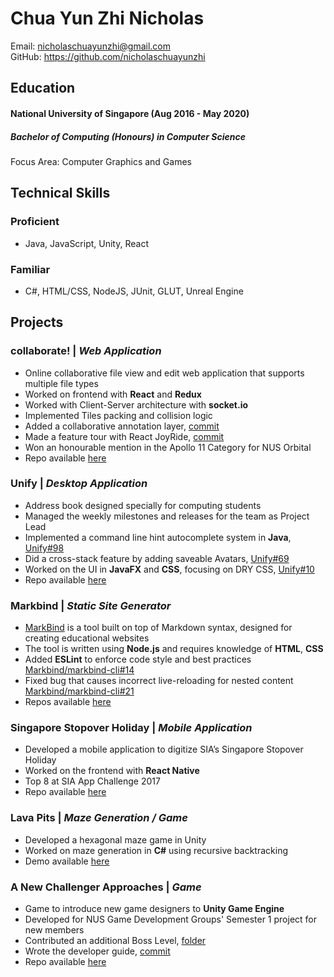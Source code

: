 # Chua Yun Zhi Nicholas

Email: nicholaschuayunzhi@gmail.com  
GitHub: <https://github.com/nicholaschuayunzhi>

## Education

#### National University of Singapore (Aug 2016 - May 2020)
##### Bachelor of Computing (Honours) in Computer Science
Focus Area: Computer Graphics and Games

## Technical Skills

### Proficient
* Java, JavaScript, Unity, React

### Familiar
* C#, HTML/CSS, NodeJS, JUnit, GLUT, Unreal Engine

## Projects

### collaborate! |  *Web Application*
* Online collaborative file view and edit web application that supports multiple file types
* Worked on frontend with **React** and **Redux**
* Worked with Client-Server architecture with **socket.io**
* Implemented Tiles packing and collision logic
* Added a collaborative annotation layer, [commit](https://github.com/goweiwen/collaborate/commit/ddd1d64d4a3618a7130af8912f0f343ab37fae1d)
* Made a feature tour with React JoyRide, [commit](https://github.com/goweiwen/collaborate/commit/3b785186f4c65672b6681fb7680b91ece8c0ef0d)
* Won an honourable mention in the Apollo 11 Category for NUS Orbital
* Repo available [here](http://collaborate-app.herokuapp.com)

### Unify | *Desktop Application*
* Address book designed specially for computing students
* Managed the weekly milestones and releases for the team as Project Lead
* Implemented a command line hint autocomplete system in **Java**, [Unify#98](https://github.com/CS2103AUG2017-W11-B4/main/pull/98)
* Did a cross-stack feature by adding saveable Avatars, [Unify#69](https://github.com/CS2103AUG2017-W11-B4/main/pull/69)
* Worked on the UI in **JavaFX** and **CSS**, focusing on DRY CSS, [Unify#10](https://github.com/CS2103AUG2017-W11-B4/main/pull/10)
* Repo available [here](https://github.com/CS2103AUG2017-W11-B4/main)

### Markbind | *Static Site Generator*
* [MarkBind](https://markbind.github.io/) is a tool built on top of Markdown syntax, designed for creating educational websites
* The tool is written using **Node.js** and requires knowledge of **HTML**, **CSS**
* Added **ESLint** to enforce code style and best practices [Markbind/markbind-cli#14](https://github.com/MarkBind/markbind-cli/pull/14)
* Fixed bug that causes incorrect live-reloading for nested content [Markbind/markbind-cli#21](https://github.com/MarkBind/markbind-cli/pull/21)
* Repos available [here](https://github.com/MarkBind)

### Singapore Stopover Holiday | *Mobile Application*
* Developed a mobile application to digitize SIA’s Singapore Stopover Holiday
* Worked on the frontend with **React Native**
* Top 8 at SIA App Challenge 2017
* Repo available [here](https://github.com/FausticSun/WHYN-SIA-App-Challenge)

### Lava Pits | *Maze Generation / Game*
* Developed a hexagonal maze game in Unity
* Worked on maze generation in **C#** using recursive backtracking
* Demo available [here](https://amrq.itch.io/cs1020k)

### A New Challenger Approaches | *Game*
* Game to introduce new game designers to **Unity Game Engine**
* Developed for NUS Game Development Groups' Semester 1 project for new members
* Contributed an additional Boss Level, [folder](https://github.com/Ganglion/ANewChallengerApproaches/tree/master/A%20New%20Challenger%20Approaches!/Assets/Scenes/Bomb%20Dungeon)
* Wrote the developer guide, [commit](https://github.com/Ganglion/ANewChallengerApproaches/commit/cdceadf4721565c644d848de2e3563903996098c)
* Repo available [here](https://github.com/Ganglion/ANewChallengerApproaches)
